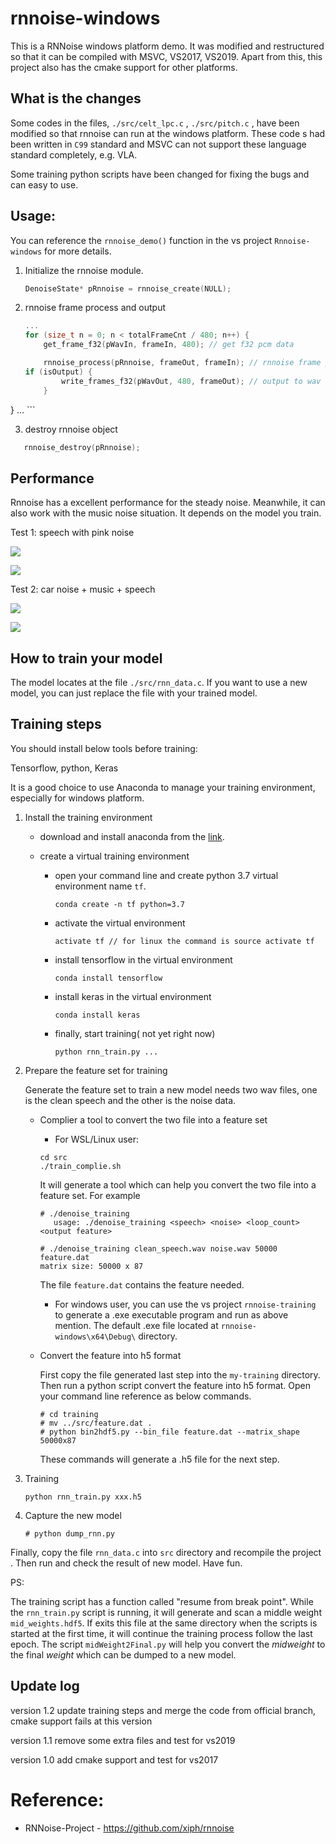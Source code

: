 # rnnoise-windows
This is a RNNoise windows platform demo. It was modified and restructured so that it can be compiled with MSVC, VS2017, VS2019. Apart from this, this project also has the cmake support for other platforms.



## What is the changes

Some codes in the files, `./src/celt_lpc.c` , `./src/pitch.c` , have been modified so that rnnoise  can run at the windows platform. These code s had been written in `C99` standard and MSVC can not support these language  standard completely, e.g. VLA.

Some training python scripts have been changed for fixing the bugs and can easy to use.



## Usage:

You can reference the `rnnoise_demo()` function in the vs project `Rnnoise-windows` for more details.

1. Initialize the rnnoise module.

    ```c++
    DenoiseState* pRnnoise = rnnoise_create(NULL);
    ```

2. rnnoise frame process and output

    ```c++
    ...
    for (size_t n = 0; n < totalFrameCnt / 480; n++) {
        get_frame_f32(pWavIn, frameIn, 480); // get f32 pcm data
    
        rnnoise_process(pRnnoise, frameOut, frameIn); // rnnoise frame process
    if (isOutput) {
            write_frames_f32(pWavOut, 480, frameOut); // output to wav file
        }
}
    ...
    ```

3. destroy rnnoise object

```c++
   rnnoise_destroy(pRnnoise);
```



## Performance

Rnnoise has a excellent performance for the steady noise. Meanwhile, it can also work with the music noise situation. It depends on the model you train. 

Test 1: speech with pink noise

![](https://myblog-repo.oss-cn-shenzhen.aliyuncs.com/blog/20190917200945.png)



![](https://myblog-repo.oss-cn-shenzhen.aliyuncs.com/blog/20190917201017.png)



Test 2: car noise + music + speech

![](https://myblog-repo.oss-cn-shenzhen.aliyuncs.com/blog/20190917201848.png)



![](https://myblog-repo.oss-cn-shenzhen.aliyuncs.com/blog/20190917201939.png)



## How to train your model

The model locates at the file `./src/rnn_data.c`. If you want to use a new model, you can just replace the file with your trained model.



## Training steps

You should install below tools before training:

Tensorflow, python, Keras

It is a good choice to use Anaconda to manage your training environment, especially for windows platform.

1. Install the training environment

   - download and install anaconda from the [link](https://www.anaconda.com/distribution/). 

   - create a virtual training environment

     - open your command line and create python 3.7 virtual environment name `tf`.

       ```
       conda create -n tf python=3.7
       ```

     - activate the virtual environment

       ```
       activate tf // for linux the command is source activate tf 
       ```

     - install tensorflow in the  virtual environment

       ```
       conda install tensorflow
       ```

     - install keras in the  virtual environment

       ```
       conda install keras
       ```

     - finally, start training( not yet right now)

       ```
       python rnn_train.py ...
       ```

2. Prepare the feature set for training

   Generate the feature set to train a new model needs two wav files, one is the clean speech and the other is the noise data.

   - Complier a tool to convert the two file into a feature set

     - For WSL/Linux user:

     ```
     cd src
     ./train_complie.sh
     ```

     It will generate a tool which can help you convert the two file into a feature set. For example

     ```
     # ./denoise_training
     	usage: ./denoise_training <speech> <noise> <loop_count> <output feature>
     	
     # ./denoise_training clean_speech.wav noise.wav 50000 feature.dat
     matrix size: 50000 x 87
     ```

     The file `feature.dat` contains the feature needed.

     - For windows user,  you can use the vs project `rnnoise-training`  to generate a .exe executable program and run as above mention. The default .exe  file located at `rnnoise-windows\x64\Debug\` directory.

       

   - Convert the feature into h5 format

     First copy the file generated last step into the `my-training` directory. Then run a python script convert the feature into h5 format. Open your command line reference as below commands.

     ```
     # cd training
     # mv ../src/feature.dat .
     # python bin2hdf5.py --bin_file feature.dat --matrix_shape 50000x87
     ```

     These commands will generate a .h5 file for the next step.

3. Training

   ```
   python rnn_train.py xxx.h5
   ```

4. Capture the new model

   ```
   # python dump_rnn.py
   ```

Finally, copy the file `rnn_data.c` into `src` directory and recompile the project . Then run and check the result of new model. Have fun.

PS:

The training script  has a function called "resume from break point". While the `rnn_train.py` script is running, it will generate and scan a middle weight `mid_weights.hdf5`. If exits this file at the same directory when the scripts is started at the first time, it will continue the training process follow the last  epoch.  The script `midWeight2Final.py` will help you convert the *midweight* to the final *weight* which can be dumped to a new model.

## Update log

version 1.2 update training steps and merge the code from official branch, cmake support fails at this version

version 1.1 remove some extra files and test for vs2019

version 1.0	add cmake support and test for vs2017



# Reference:
- RNNoise-Project - https://github.com/xiph/rnnoise
